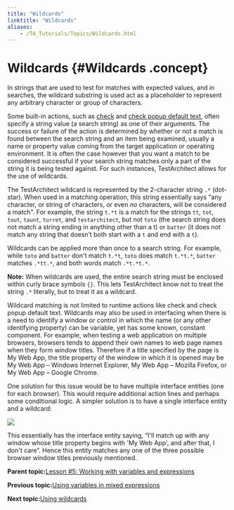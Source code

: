 ```yaml
--- 
title: "Wildcards"
linktitle: "Wildcards"
aliases: 
    - /TA_Tutorials/Topics/Wildcards.html
---
```

# Wildcards {#Wildcards .concept}

In strings that are used to test for matches with expected values, and in searches, the wildcard substring is used act as a placeholder to represent any arbitrary character or group of characters.

Some built-in actions, such as [check](../../TA_Automation/Topics/bia_check.html) and [check popup default text](../../TA_Automation/Topics/bia_check_popup_default_text.html), often specify a string value \(a search string\) as one of their arguments. The success or failure of the action is determined by whether or not a match is found between the search string and an item being examined, usually a name or property value coming from the target application or operating environment. It is often the case however that you want a match to be considered successful if your search string matches only a part of the string it is being tested against. For such instances, TestArchitect allows for the use of wildcards.

The TestArchitect wildcard is represented by the 2-character string `.*` \(dot-star\). When used in a matching operation, this string essentially says "any character, or string of characters, or even *no* characters, will be considered a match". For example, the string `t.*t` is a match for the strings `tt`, `tot`, `tout`, `taunt`, `turret`, and `testarchitect`, but not `toto` \(the search string does not match a string ending in anything other than a t\) or `batter` \(it does not match any string that doesn’t both start with a `t` and end with a `t`\).

Wildcards can be applied more than once to a search string. For example, while `toto` and `batter` don't match `t.*t`, `toto` does match `t.*t.*`, `batter` matches `.*tt.*`, and both words match `.*t.*t.*`.

**Note:** When wildcards are used, the entire search string must be enclosed within curly brace symbols `{}`. This lets TestArchitect know not to treat the string `.*` literally, but to treat it as a wildcard.

Wildcard matching is not limited to runtime actions like check and check popup default text. Wildcards may also be used in interfacing when there is a need to identify a window or control in which the name \(or any other identifying property\) can be variable, yet has some known, constant component. For example, when testing a web application on multiple browsers, browsers tends to append their own names to web page names when they form window titles. Therefore if a title specified by the page is My Web App, the title property of the window in which it is opened may be My Web App – Windows Internet Explorer, My Web App – Mozilla Firefox, or My Web App – Google Chrome.

One solution for this issue would be to have multiple interface entities \(one for each browser\). This would require additional action lines and perhaps some conditional logic. A simpler solution is to have a single interface entity and a wildcard:

![](../Images/tut.Vars_and_Exps.Wildcards.Window_interfacing.png)

This essentially has the interface entity saying, “I'll match up with any window whose title property begins with 'My Web App', and after that, I don't care”. Hence this entity matches any one of the three possible browser window titles previously mentioned.

**Parent topic:**[Lesson \#5: Working with variables and expressions](../../TA_Tutorials/Topics/Tutorial_Working_with_variables_and_expressions.html)

**Previous topic:**[Using variables in mixed expressions](../../TA_Tutorials/Topics/Using_variables_in_mixed_expressions.html)

**Next topic:**[Using wildcards](../../TA_Tutorials/Topics/Using_wildcards.html)

